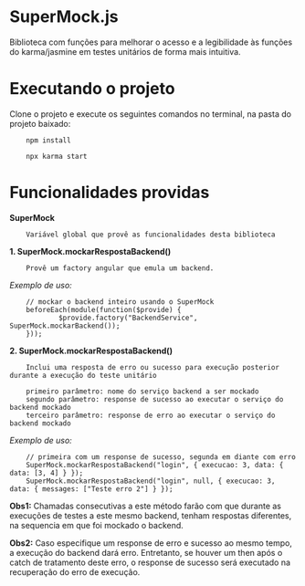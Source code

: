 # SuperMock.js
Biblioteca com funções para melhorar o acesso e a legibilidade às funções do karma/jasmine em testes unitários de forma mais intuitiva.

# Executando o projeto
Clone o projeto e execute os seguintes comandos no terminal, na pasta do projeto baixado:

        npm install
        
        npx karma start

# Funcionalidades providas

**SuperMock**

        Variável global que provê as funcionalidades desta biblioteca

**1. SuperMock.mockarRespostaBackend()**

        Provê um factory angular que emula um backend.

*Exemplo de uso:*
        
        // mockar o backend inteiro usando o SuperMock
        beforeEach(module(function($provide) {
                $provide.factory("BackendService", SuperMock.mockarBackend());
        }));

**2. SuperMock.mockarRespostaBackend()**

        Inclui uma resposta de erro ou sucesso para execução posterior durante a execução do teste unitário
        
        primeiro parâmetro: nome do serviço backend a ser mockado
        segundo parâmetro: response de sucesso ao executar o serviço do backend mockado
        terceiro parâmetro: response de erro ao executar o serviço do backend mockado

*Exemplo de uso:*

        // primeira com um response de sucesso, segunda em diante com erro
        SuperMock.mockarRespostaBackend("login", { execucao: 3, data: { data: [3, 4] } });
        SuperMock.mockarRespostaBackend("login", null, { execucao: 3, data: { messages: ["Teste erro 2"] } });

**Obs1:** Chamadas consecutivas a este método farão com que durante as execuções de testes a este mesmo backend, tenham respostas diferentes, na sequencia em que foi mockado o backend. 

**Obs2:** Caso especifique um response de erro e sucesso ao mesmo tempo, a execução do backend dará erro. Entretanto, se houver um then após o catch de tratamento deste erro, o response de sucesso será executado na recuperação do erro de execução.
